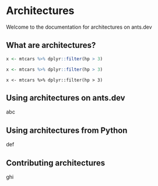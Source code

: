 # Architectures

Welcome to the documentation for architectures on ants.dev

## What are architectures?

```R
x <- mtcars %>% dplyr::filter(hp > 3)
```

```r
x <- mtcars %>% dplyr::filter(hp > 3)
```

```{r}
x <- mtcars %>% dplyr::filter(hp > 3)
```

## Using architectures on ants.dev

abc

## Using architectures from Python

def

## Contributing architectures

ghi
